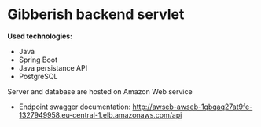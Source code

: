 # Gibberish backend servlet
**Used technologies:**
* Java
* Spring Boot
* Java persistance API
* PostgreSQL


Server and database are hosted on Amazon Web service
* Endpoint swagger documentation: http://awseb-awseb-1qbqaq27at9fe-1327949958.eu-central-1.elb.amazonaws.com/api

